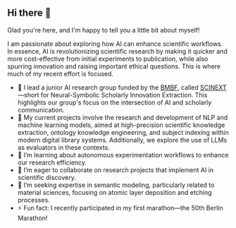 ## Hi there 👋

Glad you're here, and I'm happy to tell you a little bit about myself!

I am passionate about exploring how AI can enhance scientific workflows. In essence, AI is revolutionizing scientific research by making it quicker and more cost-effective from initial experiments to publication, while also spurring innovation and raising important ethical questions. This is where much of my recent effort is focused.

- 👥 I lead a junior AI research group funded by the [BMBF](https://www.bmbf.de/bmbf/de/home/home_node.html), called [SCINEXT](https://scinext-project.github.io/)—short for Neural-Symbolic Scholarly Innovation Extraction. This highlights our group's focus on the intersection of AI and scholarly communication.
- 🔭 My current projects involve the research and development of NLP and machine learning models, aimed at high-precision scientific knowledge extraction, ontology knowledge engineering, and subject indexing within modern digital library systems. Additionally, we explore the use of LLMs as evaluators in these contexts.
- 🌱 I’m learning about autonomous experimentation workflows to enhance our research efficiency.
- 👯 I’m eager to collaborate on research projects that implement AI in scientific discovery.
- 🤔 I’m seeking expertise in semantic modeling, particularly related to material sciences, focusing on atomic layer deposition and etching processes.
- ⚡ Fun fact: I recently participated in my first marathon—the 50th Berlin Marathon!


<!--
**jd-coderepos/jd-coderepos** is a ✨ _special_ ✨ repository because its `README.md` (this file) appears on your GitHub profile.

Here are some ideas to get you started:
- 💬 Ask me about ...
- 📫 How to reach me: ...
- 😄 Pronouns: ...

-->

